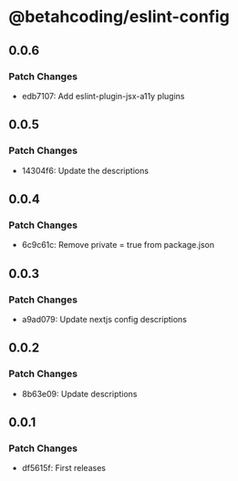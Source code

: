 # @betahcoding/eslint-config

## 0.0.6

### Patch Changes

- edb7107: Add eslint-plugin-jsx-a11y plugins

## 0.0.5

### Patch Changes

- 14304f6: Update the descriptions

## 0.0.4

### Patch Changes

- 6c9c61c: Remove private = true from package.json

## 0.0.3

### Patch Changes

- a9ad079: Update nextjs config descriptions

## 0.0.2

### Patch Changes

- 8b63e09: Update descriptions

## 0.0.1

### Patch Changes

- df5615f: First releases
